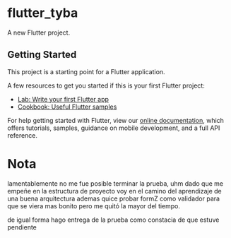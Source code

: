 # flutter_tyba

A new Flutter project.

## Getting Started

This project is a starting point for a Flutter application.

A few resources to get you started if this is your first Flutter project:

- [Lab: Write your first Flutter app](https://flutter.dev/docs/get-started/codelab)
- [Cookbook: Useful Flutter samples](https://flutter.dev/docs/cookbook)

For help getting started with Flutter, view our
[online documentation](https://flutter.dev/docs), which offers tutorials,
samples, guidance on mobile development, and a full API reference.

# Nota

lamentablemente no me fue posible terminar la prueba, uhm dado que me empeñe en la estructura de proyecto voy en el camino del aprendizaje de una buena arquitectura
ademas quice probar formZ como validador para que se viera mas bonito pero me quitó la mayor del tiempo.

de igual forma hago entrega de la prueba como constacia de que estuve pendiente
